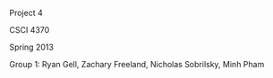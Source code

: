Project 4

CSCI 4370

Spring 2013

Group 1: Ryan Gell, Zachary Freeland, Nicholas Sobrilsky, Minh Pham


